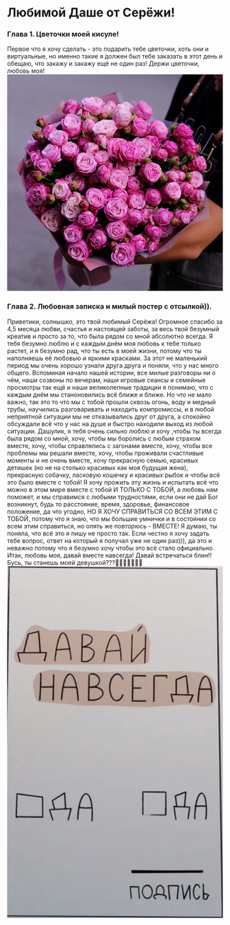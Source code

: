 # Любимой Даше от Серёжи!
### Глава 1. Цветочки моей кисуле!
Первое что я хочу сделать - это подарить тебе цветочки, хоть они и виртуальные, но именно такие я должен был тебе заказать в этот день и обещаю, что закажу и закажу ещё не один раз! Держи цветочки, любовь моя!
![alt text](image.png)
### Глава 2. Любовная записка и милый постер с отсылкой)).
Приветики, солнышко, это твой любимый Серёжа! Огромное спасибо за 4,5 месяца любви, счастья и настоящей заботы, за весь твой безумный креатив и просто за то, что была рядом со мной абсолютно всегда. Я тебя безумно люблю и с каждым днём моя любовь к тебе только растет, и я безумно рад, что ты есть в моей жизни, потому что ты наполняешь её любовью и яркими красками. За этот не маленький период мы очень хорошо узнали друга друга и поняли, что у нас много общего. Вспоминая начало нашей истории, все милые разговоры ни о чём, наши созвоны по вечерам, наши игровые сеансы и семейные просмотры так ещё и наши великолепные традиции я понимаю, что с каждым днём мы станоновились всё ближе и ближе. Но что не мало важно, так это то что мы с тобой прошли сквозь огонь, воду и медный трубы, научились разговаривать и находить компромиссы, и в любой неприятной ситуации мы не отказывались друг от друга, а спокойно обсуждали всё что у нас на душе и быстро находили выход из любой ситуации. Дашулик, я тебя очень сильно люблю и хочу ,чтобы ты всегда была рядом со мной, хочу, чтобы мы боролись с любым страхом вместе, хочу, чтобы справлялись с загонами вместе, хочу, чтобы все проблемы мы решали вместе, хочу, чтобы проживали счастливые моменты и не очень вместе, хочу прекрасную семью, красивых детишек (но не на столько красивых как моя будущая жена), прекрасную собачку, ласковую кошечку и красивых рыбок и чтобы всё это было вместе с тобой! Я хочу прожить эту жизнь и испытать всё что можно в этом мире вместе с тобой И ТОЛЬКО С ТОБОЙ, а любовь нам поможет, и мы справимся с любыми трудностями, если они не дай Бог возникнут, будь то расстояние, время, здоровье, финансовое положение, да что угодно, НО Я ХОЧУ СПРАВИТЬСЯ СО ВСЕМ ЭТИМ С ТОБОЙ, потому что я знаю, что мы большие умнички и в состоянии со всем этим справиться, но опять же повторюсь - ВМЕСТЕ! Я думаю, ты поняла, что всё это я пишу не просто так. Если честно я хочу задать тебе вопрос, ответ на который я получал уже не один раз))), да это и неважно потому что я безумно хочу чтобы это всё стало официально. Итак, любовь моя, давай вместе навсегда! Давай встречаться блин!! Бусь, ты станешь моей девушкой???🥹💞🥹💞💞🥹💞
![alt text](image-1.png)
